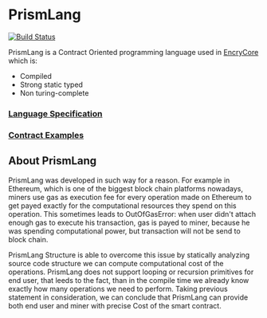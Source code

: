 # PrismLang
[![Build Status](https://api.travis-ci.org/EncryFoundation/PrismLang.svg?branch=master)](https://travis-ci.org/EncryFoundation/PrismLang)

PrismLang is a Contract Oriented programming language used in [EncryCore](https://github.com/EncryFoundation/EncryCore) which is:
* Compiled
* Strong static typed
* Non turing-complete

### [Language Specification](https://github.com/EncryFoundation/PrismLang/blob/release/docs/LangSpec.md)
### [Contract Examples](https://github.com/EncryFoundation/PrismLang/tree/release/docs/examples)

## About PrismLang

PrismLang was developed in such way for a reason. For example in Ethereum, which is one of the biggest block chain platforms nowadays, miners use gas as execution fee for every operation made on Ethereum to get payed exactly for the computational resources they spend on this operation. This sometimes leads to OutOfGasError: when user didn't attach enough gas to execute his transaction, gas is payed to miner, because he was spending computational power, but transaction will not be send to block chain.

PrismLang Structure is able to overcome this issue by statically analyzing source code structure we can compute computational cost of the operations. PrismLang does not support looping or recursion primitives for end user, that leeds to the fact, than in the compile time we already know exactly how many operations we need to perform. Taking previous statement in consideration, we can conclude that PrismLang can provide both end user and miner with precise Cost of the smart contract.



